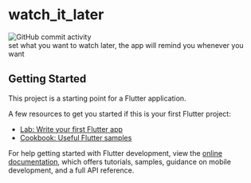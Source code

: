 # watch_it_later
![GitHub commit activity](https://img.shields.io/github/commit-activity/y/anasfik/I-will-watch-later)
<br>
set what you want to watch later, the app will remind you whenever you want

## Getting Started

This project is a starting point for a Flutter application.

A few resources to get you started if this is your first Flutter project:

- [Lab: Write your first Flutter app](https://docs.flutter.dev/get-started/codelab)
- [Cookbook: Useful Flutter samples](https://docs.flutter.dev/cookbook)

For help getting started with Flutter development, view the
[online documentation](https://docs.flutter.dev/), which offers tutorials,
samples, guidance on mobile development, and a full API reference.
